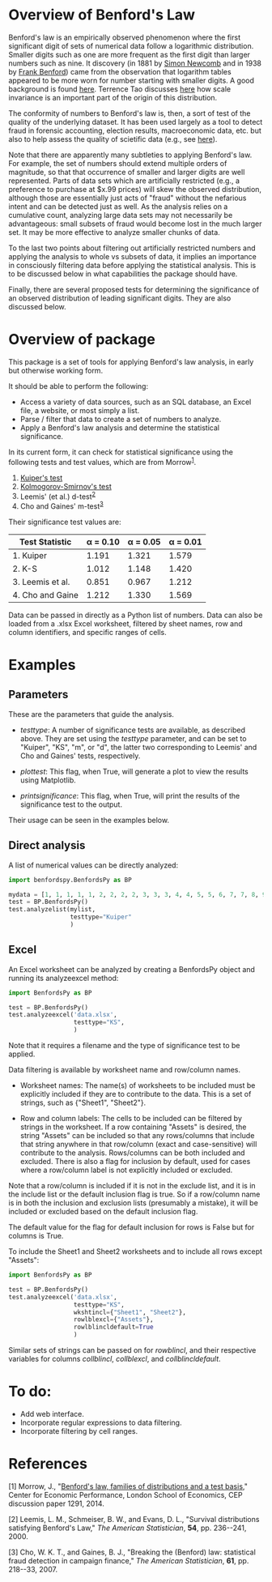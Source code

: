 # Overview of Benford's Law

Benford's law is an empirically observed phenomenon where the first significant digit of sets of
numerical data follow a logarithmic distribution. Smaller digits such as one are more frequent as
the first digit than larger numbers such as nine. It discovery (in 1881 by 
[Simon Newcomb](https://en.wikipedia.org/wiki/Simon_Newcomb) and in 1938 by 
[Frank Benford](https://en.wikipedia.org/wiki/Frank_Benford)) came from the observation that 
logarithm tables appeared to be more worn for number starting with smaller digits. A good background
is found [here](https://en.wikipedia.org/wiki/Benford%27s_law). Terrence Tao discusses
[here](https://terrytao.wordpress.com/2009/07/03/benfords-law-zipfs-law-and-the-pareto-distribution/) how
scale invariance is an important part of the origin of this distribution.

The conformity of numbers to Benford's law is, then, a sort of test of the quality of the underlying 
dataset. It has been used largely as a tool to detect fraud in forensic accounting, election results,
macroeconomic data, etc. but also to help assess the quality of scietific data (e.g., see
[here](http://www.checkyourdata.com/index.php)).

Note that there are apparently many subtleties to applying Benford's law. For example, the set of 
numbers should extend multiple orders of magnitude, so that that occurrence of smaller and larger digits
are well represented. Parts of data sets which are artificially restricted (e.g., a preference to
purchase at $x.99 prices) will skew the observed distribution, although those are essentially just acts 
of "fraud" without the nefarious intent and can be detected just as well. As the analysis relies on a 
cumulative count, analyzing large data sets may not necessarily be advantageous: small subsets of
fraud would become lost in the much larger set. It may be more effective to analyze smaller chunks
of data.

To the last two points about filtering out artificially restricted numbers and applying the analysis to 
whole vs subsets of data, it implies an importance in consciously filtering data before
applying the statistical analysis. This is to be discussed below in what capabilities the package should have.

Finally, there are several proposed tests for determining the significance of an observed distribution
of leading significant digits. They are also discussed below.

# Overview of package

This package is a set of tools for applying Benford's law analysis, in early but otherwise working form.

It should be able to perform the following:

* Access a variety of data sources, such as an SQL database, an Excel file, a website, or most simply a list.
* Parse / filter that data to create a set of numbers to analyze.
* Apply a Benford's law analysis and determine the statistical significance.

In its current form, it can check for statistical significance using the following tests and test values,
which are from Morrow<sup>[1](#Morrow)</sup>.

1. [Kuiper's test](https://en.wikipedia.org/wiki/Kuiper's_test)
2. [Kolmogorov-Smirnov's test](https://en.wikipedia.org/wiki/Kolmogorov%E2%80%93Smirnov_test)
3. Leemis' (et al.) d-test<sup>[2](#Leemis)</sup>
4. Cho and Gaines' m-test<sup>[3](#Cho-Gaines)</sup>

Their significance test values are:

| Test Statistic   | &#945; = 0.10 | &#945; = 0.05 | &#945; = 0.01 |
| ---              | ---           | ---           | ---           |
| 1. Kuiper        | 1.191         | 1.321         | 1.579         |
| 2. K-S           | 1.012         | 1.148         | 1.420         |
| 3. Leemis et al. | 0.851         | 0.967         | 1.212         |
| 4. Cho and Gaine | 1.212         | 1.330         | 1.569         |

Data can be passed in directly as a Python list of numbers. Data can also be loaded from a
.xlsx Excel worksheet, filtered by sheet names, row and column identifiers, and specific ranges of
cells.

# Examples

## Parameters

These are the parameters that guide the analysis.

* *testtype*: A number of significance tests are available, as described above. They are set using the *testtype*
parameter, and can be set to "Kuiper", "KS", "m", or "d", the latter two corresponding to Leemis' and Cho and Gaines'
tests, respectively.

* *plottest*: This flag, when True, will generate a plot to view the results using Matplotlib.

* *printsignificance*: This flag, when True, will print the results of the significance test to the output.

Their usage can be seen in the examples below.

## Direct analysis

A list of numerical values can be directly analyzed:

```python
import benfordspy.BenfordsPy as BP

mydata = [1, 1, 1, 1, 1, 2, 2, 2, 2, 3, 3, 3, 4, 4, 5, 5, 6, 7, 7, 8, 9]
test = BP.BenfordsPy()
test.analyzelist(mylist,
                 testtype="Kuiper"
                 )
```

## Excel

An Excel worksheet can be analyzed by creating a BenfordsPy object and running its analyzeexcel method:

```python
import BenfordsPy as BP

test = BP.BenfordsPy()
test.analyzeexcel('data.xlsx',
                  testtype="KS",
                  )
```

Note that it requires a filename and the type of significance test to be applied.

Data filtering is available by worksheet name and row/column names.

* Worksheet names: The name(s) of worksheets to be included must be explicitly included if
they are to contribute to the data. This is a set of strings, such as {"Sheet1", "Sheet2"}.

* Row and column labels: The cells to be included can be filtered by strings in the worksheet. If a row
containing "Assets" is desired, the string "Assets" can be included so that any rows/columns that
include that string anywhere in that row/column (exact and case-sensitive) will contribute to the analysis.
Rows/columns can be both included and excluded. There is also a flag for inclusion by default, used for cases where
a row/column label is not explicitly included or excluded.

Note that a row/column is included if it is not in the exclude list, and it is in the include list
or the default inclusion flag is true. So if a row/column name is in both the inclusion and exclusion
lists (presumably a mistake), it will be included or excluded based on the default inclusion flag.

The default value for the flag for default inclusion for rows is False but for columns is True.

To include the Sheet1 and Sheet2 worksheets and to include all rows except "Assets":
```python
import BenfordsPy as BP

test = BP.BenfordsPy()
test.analyzeexcel('data.xlsx',
                  testtype="KS",
                  wkshtincl={"Sheet1", "Sheet2"},
                  rowlblexcl={"Assets"},
                  rowlblincldefault=True
                  )
```

Similar sets of strings can be passed on for *rowblincl*, and their respective variables for columns
*collblincl*, *collblexcl*, and *collblincldefault*.

# To do:

* Add web interface.
* Incorporate regular expressions to data filtering.
* Incorporate filtering by cell ranges.

# References

<a name="Morrow"> [1] Morrow, J., "[Benford's law, families of distributions and a test basis](http://cep.lse.ac.uk/pubs/download/dp1291.pdf),"
Center for Economic Performance, London School of Economics, CEP discussion paper 1291,  2014.</a>

<a name="Leemis"> [2] Leemis, L. M., Schmeiser, B. W., and Evans, D. L., "Survival distributions satisfying Benford's Law," *The American
Statistician*, **54**, pp. 236--241, 2000. </a>

<a name="Cho-Gaines"> [3] Cho, W. K. T., and Gaines, B. J., "Breaking the (Benford) law: statistical fraud detection in campaign finance,"
*The American Statistician*, **61**, pp. 218--33, 2007.